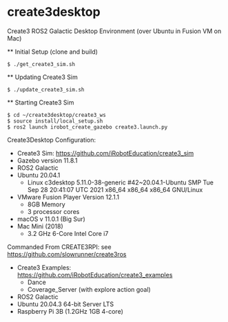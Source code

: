 # create3desktop
Create3 ROS2 Galactic Desktop Environment (over Ubuntu in Fusion VM on Mac)

** Initial Setup (clone and build)
```
$ ./get_create3_sim.sh
```

** Updating Create3 Sim
```
$ ./update_create3_sim.sh
```

** Starting Create3 Sim
```
$ cd ~/create3desktop/create3_ws
$ source install/local_setup.sh
$ ros2 launch irobot_create_gazebo create3.launch.py
```


Create3Desktop Configuration:

- Create3 Sim: https://github.com/iRobotEducation/create3_sim
- Gazebo version 11.8.1
- ROS2 Galactic
- Ubuntu 20.04.1
  - Linux c3desktop 5.11.0-38-generic #42~20.04.1-Ubuntu SMP Tue Sep 28 20:41:07 UTC 2021 x86_64 x86_64 x86_64 GNU/Linux
- VMware Fusion Player Version 12.1.1
  - 8GB Memory
  - 3 processor cores
- macOS v 11.0.1 (Big Sur)
- Mac Mini (2018)
  - 3.2 GHz 6-Core Intel Core i7


Commanded From CREATE3RPI: see https://github.com/slowrunner/create3ros

- Create3 Examples: https://github.com/iRobotEducation/create3_examples
  - Dance
  - Coverage_Server (with explore action goal)
- ROS2 Galactic
- Ubuntu 20.04.3 64-bit Server LTS
- Raspberry Pi 3B (1.2GHz 1GB 4-core)
